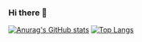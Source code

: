 ### Hi there 👋

<!--
**ymj07168/ymj07168** is a ✨ _special_ ✨ repository because its `README.md` (this file) appears on your GitHub profile.

Here are some ideas to get you started:

- 🔭 I’m currently working on ...
- 🌱 I’m currently learning ...
- 👯 I’m looking to collaborate on ...
- 🤔 I’m looking for help with ...
- 💬 Ask me about ...
- 📫 How to reach me: ...
- 😄 Pronouns: ...
- ⚡ Fun fact: ...
-->

[![Anurag's GitHub stats](https://github-readme-stats.vercel.app/api?username=[ymj07168])](https://github.com/ymj07168/github-readme-stats)
[![Top Langs](https://github-readme-stats.vercel.app/api/top-langs/?username=[ymj07168]&layout=compact)](https://github.com/ymj07168/github-readme-stats)
